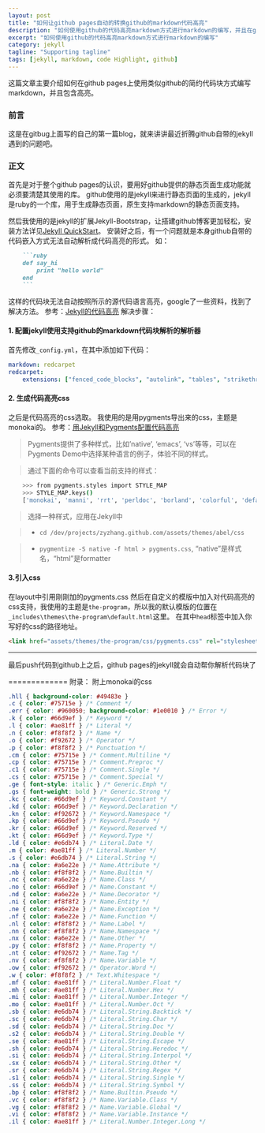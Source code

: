 ```yaml
---
layout: post
title: "如何让github pages自动的转换github的markdown代码高亮"
description: "如何使用github的代码高亮markdown方式进行markdown的编写，并且在github pages端自动生成代码高亮"
excerpt: "如何使用github的代码高亮markdown方式进行markdown的编写"
category: jekyll
tagline: "Supporting tagline"
tags: [jekyll, markdown, code Highlight, github]
---
```


这篇文章主要介绍如何在github pages上使用类似github的简约代码块方式编写markdown，并且包含高亮。

### 前言
这是在gitbug上面写的自己的第一篇blog，就来讲讲最近折腾github自带的jekyll遇到的问题吧。

<!--more-->

### 正文
首先是对于整个github pages的认识，要用好github提供的静态页面生成功能就必须要清楚其使用的库。
github使用的是jekyll来进行静态页面的生成的，jekyll是ruby的一个库，用于生成静态页面，原生支持markdown的静态页面支持。

然后我使用的是jekyll的扩展Jekyll-Bootstrap，让搭建github博客更加轻松，安装方法详见[Jekyll QuickStart](http://jekyllbootstrap.com/usage/jekyll-quick-start.html)。
安装好之后，有一个问题就是本身github自带的代码嵌入方式无法自动解析成代码高亮的形式。
如：

```ruby
	```ruby
    def say_hi
        print "hello world"
    end
	```
```

这样的代码块无法自动按照所示的源代码语言高亮，google了一些资料，找到了解决方法。
参考：[Jekyll的代码高亮](http://ztpala.com/2011/10/27/code-highlighting-jekyll/)
解决步骤：
#### 1. 配置jekyll使用支持github的markdown代码块解析的解析器
首先修改`_config.yml`，在其中添加如下代码：

```yaml
markdown: redcarpet
redcarpet:
    extensions: ["fenced_code_blocks", "autolink", "tables", "strikethrough"]
```
#### 2. 生成代码高亮css
之后是代码高亮的css选取。
我使用的是用pygments导出来的css，主题是monokai的。
参考：[用Jekyll和Pygments配置代码高亮](http://zyzhang.github.io/blog/2012/08/31/highlight-with-Jekyll-and-Pygments/)

>Pygments提供了多种样式，比如’native’, ‘emacs’, ‘vs’等等，可以在Pygments Demo中选择某种语言的例子，体验不同的样式。

>通过下面的命令可以查看当前支持的样式：

```bash
	>>> from pygments.styles import STYLE_MAP
	>>> STYLE_MAP.keys()
	['monokai', 'manni', 'rrt', 'perldoc', 'borland', 'colorful', 'default', 'murphy', 'vs', 'trac', 'tango', 'fruity', 'autumn', 'bw', 'emacs', 'vim', 'pastie', 'friendly', 'native']
```

>选择一种样式，应用在Jekyll中

>- `cd /dev/projects/zyzhang.github.com/assets/themes/abel/css`

>- `pygmentize -S native -f html > pygments.css`, “native”是样式名，“html”是formatter

#### 3.引入css
在layout中引用刚刚加的pygments.css
然后在自定义的模版中加入对代码高亮的css支持，我使用的主题是`the-program`，所以我的默认模版的位置在`_includes\themes\the-program\default.html`这里。
在其中`head`标签中加入你写好的css的路径地址。

```html
<link href="assets/themes/the-program/css/pygments.css" rel="stylesheet" type="text/css">
```

-------------
最后push代码到github上之后，github pages的jekyll就会自动帮你解析代码块了

=============
附录：
附上monokai的css

```css
.hll { background-color: #49483e }
.c { color: #75715e } /* Comment */
.err { color: #960050; background-color: #1e0010 } /* Error */
.k { color: #66d9ef } /* Keyword */
.l { color: #ae81ff } /* Literal */
.n { color: #f8f8f2 } /* Name */
.o { color: #f92672 } /* Operator */
.p { color: #f8f8f2 } /* Punctuation */
.cm { color: #75715e } /* Comment.Multiline */
.cp { color: #75715e } /* Comment.Preproc */
.c1 { color: #75715e } /* Comment.Single */
.cs { color: #75715e } /* Comment.Special */
.ge { font-style: italic } /* Generic.Emph */
.gs { font-weight: bold } /* Generic.Strong */
.kc { color: #66d9ef } /* Keyword.Constant */
.kd { color: #66d9ef } /* Keyword.Declaration */
.kn { color: #f92672 } /* Keyword.Namespace */
.kp { color: #66d9ef } /* Keyword.Pseudo */
.kr { color: #66d9ef } /* Keyword.Reserved */
.kt { color: #66d9ef } /* Keyword.Type */
.ld { color: #e6db74 } /* Literal.Date */
.m { color: #ae81ff } /* Literal.Number */
.s { color: #e6db74 } /* Literal.String */
.na { color: #a6e22e } /* Name.Attribute */
.nb { color: #f8f8f2 } /* Name.Builtin */
.nc { color: #a6e22e } /* Name.Class */
.no { color: #66d9ef } /* Name.Constant */
.nd { color: #a6e22e } /* Name.Decorator */
.ni { color: #f8f8f2 } /* Name.Entity */
.ne { color: #a6e22e } /* Name.Exception */
.nf { color: #a6e22e } /* Name.Function */
.nl { color: #f8f8f2 } /* Name.Label */
.nn { color: #f8f8f2 } /* Name.Namespace */
.nx { color: #a6e22e } /* Name.Other */
.py { color: #f8f8f2 } /* Name.Property */
.nt { color: #f92672 } /* Name.Tag */
.nv { color: #f8f8f2 } /* Name.Variable */
.ow { color: #f92672 } /* Operator.Word */
.w { color: #f8f8f2 } /* Text.Whitespace */
.mf { color: #ae81ff } /* Literal.Number.Float */
.mh { color: #ae81ff } /* Literal.Number.Hex */
.mi { color: #ae81ff } /* Literal.Number.Integer */
.mo { color: #ae81ff } /* Literal.Number.Oct */
.sb { color: #e6db74 } /* Literal.String.Backtick */
.sc { color: #e6db74 } /* Literal.String.Char */
.sd { color: #e6db74 } /* Literal.String.Doc */
.s2 { color: #e6db74 } /* Literal.String.Double */
.se { color: #ae81ff } /* Literal.String.Escape */
.sh { color: #e6db74 } /* Literal.String.Heredoc */
.si { color: #e6db74 } /* Literal.String.Interpol */
.sx { color: #e6db74 } /* Literal.String.Other */
.sr { color: #e6db74 } /* Literal.String.Regex */
.s1 { color: #e6db74 } /* Literal.String.Single */
.ss { color: #e6db74 } /* Literal.String.Symbol */
.bp { color: #f8f8f2 } /* Name.Builtin.Pseudo */
.vc { color: #f8f8f2 } /* Name.Variable.Class */
.vg { color: #f8f8f2 } /* Name.Variable.Global */
.vi { color: #f8f8f2 } /* Name.Variable.Instance */
.il { color: #ae81ff } /* Literal.Number.Integer.Long */
```
